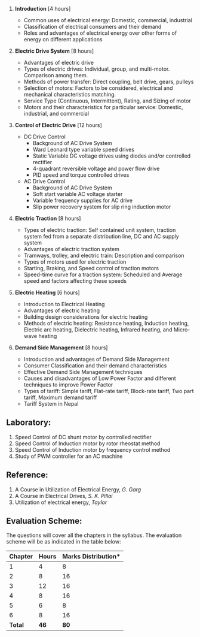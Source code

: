 1. **Introduction** [4 hours]
   - Common uses of electrical energy: Domestic, commercial, industrial
   - Classification of electrical consumers and their demand
   - Roles and advantages of electrical energy over other forms of energy on different applications

2. **Electric Drive System** [8 hours]
   - Advantages of electric drive
   - Types of electric drives: Individual, group, and multi-motor. Comparison among them.
   - Methods of power transfer: Direct coupling, belt drive, gears, pulleys
   - Selection of motors: Factors to be considered, electrical and mechanical characteristics matching.
   - Service Type (Continuous, Intermittent), Rating, and Sizing of motor
   - Motors and their characteristics for particular service: Domestic, industrial, and commercial

3. **Control of Electric Drive** [12 hours]
   - DC Drive Control
     - Background of AC Drive System
     - Ward Leonard type variable speed drives
     - Static Variable DC voltage drives using diodes and/or controlled rectifier
     - 4-quadrant reversible voltage and power flow drive
     - PID speed and torque controlled drives
   - AC Drive Control
     - Background of AC Drive System
     - Soft start variable AC voltage starter
     - Variable frequency supplies for AC drive
     - Slip power recovery system for slip ring induction motor

4. **Electric Traction** [8 hours]
   - Types of electric traction: Self contained unit system, traction system fed from a separate distribution line, DC and AC supply system
   - Advantages of electric traction system
   - Tramways, trolley, and electric train: Description and comparison
   - Types of motors used for electric traction
   - Starting, Braking, and Speed control of traction motors
   - Speed-time curve for a traction system: Scheduled and Average speed and factors affecting these speeds

5. **Electric Heating** [6 hours]
   - Introduction to Electrical Heating
   - Advantages of electric heating
   - Building design considerations for electric heating
   - Methods of electric heating: Resistance heating, Induction heating, Electric arc heating, Dielectric heating, Infrared heating, and Micro-wave heating

6. **Demand Side Management** [8 hours]
   - Introduction and advantages of Demand Side Management
   - Consumer Classification and their demand characteristics
   - Effective Demand Side Management techniques
   - Causes and disadvantages of Low Power Factor and different techniques to improve Power Factor
   - Types of tariff: Simple tariff, Flat-rate tariff, Block-rate tariff, Two part tariff, Maximum demand tariff
   - Tariff System in Nepal

## Laboratory:

1. Speed Control of DC shunt motor by controlled rectifier
2. Speed Control of Induction motor by rotor rheostat method
3. Speed Control of Induction motor by frequency control method
4. Study of PWM controller for an AC machine

## Reference:

1. A Course in Utilization of Electrical Energy, _G. Garg_
2. A Course in Electrical Drives, _S. K. Pillai_
3. Utilization of electrical energy, _Taylor_

## Evaluation Scheme:

The questions will cover all the chapters in the syllabus. The evaluation scheme will be as indicated in the table below:

| Chapter   | Hours  | Marks Distribution\* |
| --------- | ------ | -------------------- |
| 1         | 4      | 8                    |
| 2         | 8      | 16                   |
| 3         | 12     | 16                   |
| 4         | 8      | 16                   |
| 5         | 6      | 8                    |
| 6         | 8      | 16                   |
| **Total** | **46** | **80**               |

